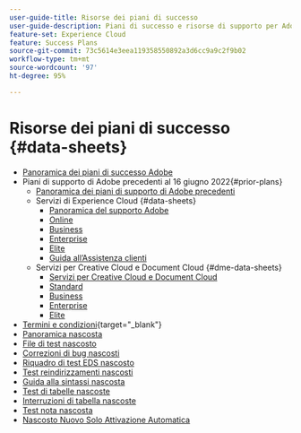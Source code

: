 ```yaml
---
user-guide-title: Risorse dei piani di successo
user-guide-description: Piani di successo e risorse di supporto per Adobe Experience Cloud e Adobe Experience Platform.
feature-set: Experience Cloud
feature: Success Plans
source-git-commit: 73c5614e3eea119358550892a3d6cc9a9c2f9b02
workflow-type: tm+mt
source-wordcount: '97'
ht-degree: 95%

---
```



# Risorse dei piani di successo {#data-sheets}

+ [Panoramica dei piani di successo Adobe](overview.md)
+ Piani di supporto di Adobe precedenti al 16 giugno 2022{#prior-plans}
   + [Panoramica dei piani di supporto di Adobe precedenti](overview-prior-plans.md)
   + Servizi di Experience Cloud {#data-sheets}
      + [Panoramica del supporto Adobe](dx-overview.md)
      + [Online](online.md)
      + [Business](business.md)
      + [Enterprise](enterprise.md)
      + [Elite](elite.md)
      + [Guida all’Assistenza clienti](support-guide.md)
   + Servizi per Creative Cloud e Document Cloud {#dme-data-sheets}
      + [Servizi per Creative Cloud e Document Cloud](dme-overview.md)
      + [Standard](dme-standard.md)
      + [Business](dme-business.md)
      + [Enterprise](dme-enterprise.md)
      + [Elite](dme-elite.md)
+ [Termini e condizioni](https://helpx.adobe.com/it/support/programs/support-policies-terms-conditions.html){target="_blank"}
+ [Panoramica nascosta](hidden-overview.md)
+ [File di test nascosto](hidden-test.md)
+ [Correzioni di bug nascosti](hidden/bug-fixes.md)
+ [Riquadro di test EDS nascosto](hidden/test-page.md)
+ [Test reindirizzamenti nascosti](hidden/test-redirection.md)
+ [Guida alla sintassi nascosta](hidden/syntax-style-guide.md)
+ [Test di tabelle nascoste](hidden/tables.md)
+ [Interruzioni di tabella nascoste](hidden/table-breaks.md)
+ [Test nota nascosta](hidden/note-test.md)
+ [Nascosto Nuovo Solo Attivazione Automatica](hidden/autoactivate.md)

<!--
+ [Hidden table breaks](hidden/table-breaks.md)


Articles must be added to this TOC file in order to render.

Use this list format to specify links to articles and section headings that expand and collapse in the left rail of the user guide.

An article link CANNOT be used as a section heading.
-->
